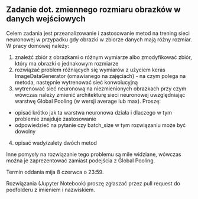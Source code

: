## Zadanie dot. zmiennego rozmiaru obrazków w danych wejściowych

Celem zadania jest przeanalizowanie i zastosowanie metod na trening sieci neuronowej w przypadku gdy obrazki w zbiorze danych mają różny rozmiar.
W pracy domowej należy:
1. znaleźć zbiór z obrazkami o różnym wymiarze albo zmodyfikować zbiór, który ma obrazki o jednakowym rozmiarze
2. rozwiązać problem różniących się wymiarów z użyciem keras ImageDataGenerator (omawianego na zajęciach) - na czym polega na metoda, następnie wytrenować sieć konwolucyjną
3. wytrenować sieć neuronową na niezmienionych obrazkach przy czym wówczas należy zmienić architekturę sieci neuronowej uwzględniając warstwę Global Pooling 
  (w wersji average lub max). Proszę:
  - opisać krótko jak ta warstwa neuronowa działa i dlaczego w tym problemie znajduje zastosowanie
  - odpowiedzieć na pytanie czy batch_size w tym rozwiązaniu może być dowolny
 4. opisać wady/zalety dwóch metod

Inne pomysły na rozwiązanie tego problemu są mile widziane, wówczas można je zaprezentować zamiast podejścia z Global Pooling.

Termin oddania mija 8 czerwca o 23:59.

Rozwiązania (Jupyter Notebook) proszę zgłaszać przez pull request do podfolderu z imieniem i nazwiskiem.
